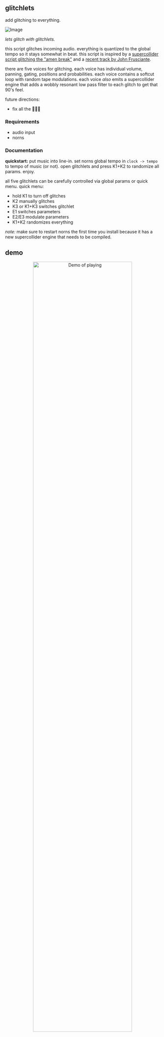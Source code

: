 ## glitchlets

add glitching to everything.

![Image](https://user-images.githubusercontent.com/6550035/95544203-52eb2100-09af-11eb-8cce-6699f4ccd043.gif)

*lets glitch with glitchlets.*                                                         

this script glitches incoming audio. everything is quantized to the global tempo so it stays somewhat in beat. this script is inspired by a [supercollider script glitching the "amen break"](https://sccode.org/1-1e) and a [recent track by John Frusciante](https://www.youtube.com/watch?v=1q8Yf-vlZg4).

there are five voices for glitching. each voice has individual volume, panning, gating, positions and probabilities. each voice contains a softcut loop with random tape modulations. each voice *also* emits a  supercollider engine that adds a wobbly resonant low pass filter to each glitch to get that 90's feel.

future directions:

- fix all the 🐛🐛🐛

### Requirements

- audio input
- norns

### Documentation

**quickstart:** put music into line-in. set norns global tempo in `clock -> tempo` to tempo of music (or not). open glitchlets and press K1+K2 to randomize all params. enjoy.

all five glitchlets can be carefully controlled via global params or quick menu. quick menu:

- hold K1 to turn off glitches
- K2 manually glitches
- K3 or K1+K3 switches glitchlet
- E1 switches parameters
- E2/E3 modulate parameters
- K1+K2 randomizes everything

*note:* make sure to restart norns the first time you install because it has a new supercollider engine that needs to be compiled.

## demo 

<p align="center"><a href="https://www.instagram.com/p/CGG1TPdhdCO/"><img src="https://user-images.githubusercontent.com/6550035/95542191-f89b9180-09a9-11eb-8aac-0f7963cf4135.png" alt="Demo of playing" width=80%></a></p>

## my other norns

- [barcode](https://github.com/schollz/barcode): replays a buffer six times, at different levels & pans & rates & positions, modulated by lfos on every parameter.
- [blndr](https://github.com/schollz/blndr): a quantized delay with time morphing
- [clcks](https://github.com/schollz/clcks): a tempo-locked repeater
- [oooooo](https://github.com/schollz/oooooo): digital tape loops
- [piwip](https://github.com/schollz/piwip): play instruments while instruments play.

## license 

mit 



